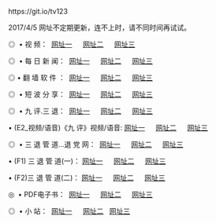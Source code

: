 <p>https://git.io/tv123<p>2017/4/5 网址不定期更新，连不上时，请不同时间再试试。
<p>◎   • 视 频： 
<a href="http://co.ns2.name/tv/" target="_blank">网址一</a> 　 
<a href="http://co.ns2.name/9018.html" target="_blank">网址二</a> 　 
<a href="http://co.ns2.name/9449.html" target="_blank">网址三</a></p>
<p>◎ </span>  • 每 日 新 闻：  
<a href="http://co.ns2.name/day/" target="_blank">网址一</a> 　 
<a href="http://co.ns2.name/day/" target="_blank">网址二</a> 　 
<a href="http://co.ns2.name/day/" target="_blank">网址三</a></p>
<p>◎  • 翻 墙 软 件 ：  
<a href="http://co.ns2.name/ff/" target="_blank">网址一</a> 　 
<a href="http://co.ns2.name/ff/" target="_blank">网址二</a> 　 
<a href="http://co.ns2.name/ff/" target="_blank">网址三</a></p>
<p>◎ </span>  • 短 波 分 享：  
<a href="http://co.ns2.name/h/" target="_blank">网址一</a> 　 
<a href="http://co.ns2.name/h/" target="_blank">网址二</a> 　 
<a href="http://co.ns2.name/h/" target="_blank">网址三</a></p>
<p>◎   • 九 评.三 退：  
<a href="http://co.ns2.name/tt/" target="_blank">网址一</a> 　 
<a href="http://co.ns2.name/v2/" target="_blank">网址二</a> 　 
<a href="http://co.ns2.name/t/" target="_blank">网址三</a> 　</p>
<p>  • (E2_视频/语音)《九 评》视频/语音: 
<a href="http://co.ns2.name/7738.html" target="_blank">网址一</a> 　 
<a href="http://co.ns2.name/7614.html" target="_blank">网址二</a> 　 
<a href="http://co.ns2.name/7633.html" target="_blank">网址三</a></p>
<p>◎   • 三 退 管 道...退 党 网：  
<a href="http://co.ns2.name/go/8/" target="_blank">网址一</a> 　 
<a href="http://co.ns2.name/go/8/" target="_blank">网址二</a> 　 
<a href="http://co.ns2.name/go/8/" target="_blank">网址三</a></p>
<p>  • (F1) 三 退 管 道(一)： 
<a href="http://co.ns2.name/dd/" target="_blank">网址一</a> 　 
<a href="http://co.ns2.name/dd/" target="_blank">网址二</a> 　 
<a href="http://co.ns2.name/dd/" target="_blank">网址三</a></p>
<p>  • (F2)三 退 管 道(二)： 
<a href="http://co.ns2.name/d/" target="_blank">网址一</a> 　 
<a href="http://co.ns2.name/d/" target="_blank">网址二</a> 　 
<a href="http://co.ns2.name/d/" target="_blank">网址三</a></p>
<p>◎   • PDF电子书：  
<a href="http://co.ns2.name/p/" target="_blank">网址一</a> 　 
<a href="http://co.ns2.name/p/" target="_blank">网址二</a> 　 
<a href="http://co.ns2.name/p/" target="_blank">网址三</a></p>
<p>◎ </span>  •  小 站：  
<a href="http://co.ns2.name/" target="_blank">网址一</a> 　 
<a href="http://co.ns2.name/" target="_blank">网址二</a>   
<a href="http://co.ns2.name/" target="_blank">网址三</a></p>
